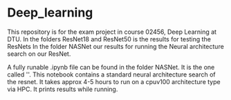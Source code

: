 # Deep_learning
This repository is for the exam project in course 02456, Deep Learning at DTU. 
In the folders ResNet18 and ResNet50 is the results for testing the ResNets 
In the folder NASNet our results for running the Neural architecture search on our ResNet. 

A fully runable .ipynb file can be found in the folder NASNet. It is the one called ''. This notebook contains a standard neural architecture search of the resnet. It takes approx 4-5 hours to run on a cpuv100 architecture type via HPC. It prints results while running. 
